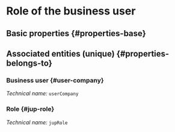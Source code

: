 # Role of the business user
<!--- THIS FILE IS GENERATED PLEASE DO NOT EDIT IT DIRECTLY --->



<OH code="jupUserCompanyToJupRole"/>


## Basic properties {#properties-base}



## Associated entities (unique) {#properties-belongs-to}

### Business user {#user-company}



*Technical name:* ```userCompany```
<PH code="jupUserCompanyToJupRole:userCompany"/>

### Role {#jup-role}



*Technical name:* ```jupRole```
<PH code="jupUserCompanyToJupRole:jupRole"/>





